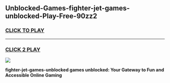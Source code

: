 
## Unblocked-Games-fighter-jet-games-unblocked-Play-Free-90zz2
<h3>
<a href="https://premium76.site?title=fighter-jet-games-unblocked&ref=20A">CLICK TO PLAY</a></h3>
<hr>

<h3>
<a href="https://premium76.site?title=fighter-jet-games-unblocked&ref=20A">CLICK 2 PLAY</a>
  
</h3>

<a href="https://premium76.site?title=fighter-jet-games-unblocked&ref=20A"><img src="https://clearcache.store/games.png"></a>


**fighter-jet-games-unblocked games unblocked: Your Gateway to Fun and Accessible Online Gaming**
